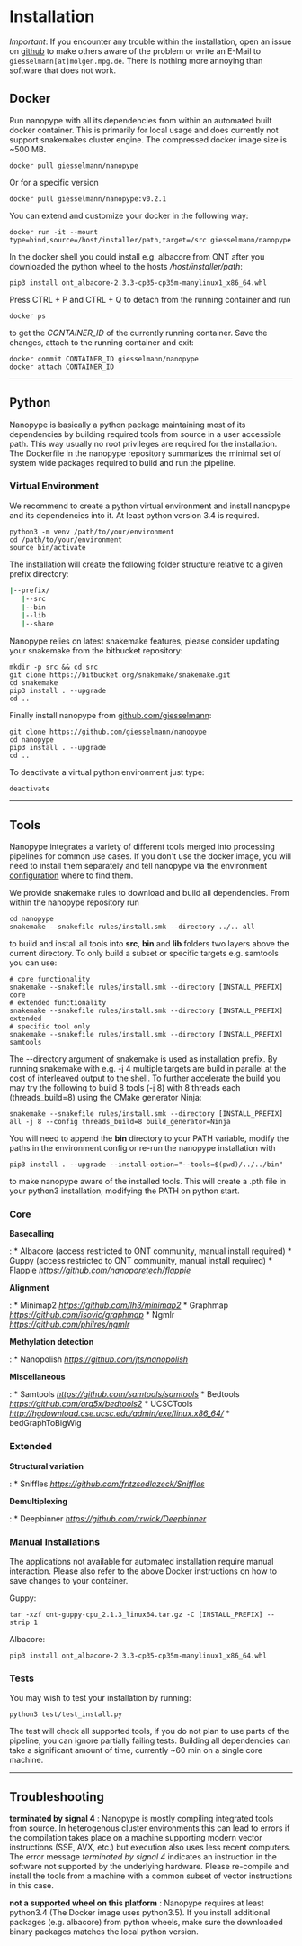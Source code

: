 # Installation

*Important*: If you encounter any trouble within the installation, open an issue on [github](https://github.com/giesselmann/nanopype/issues) to make others aware of the problem or write an E-Mail to ```giesselmann[at]molgen.mpg.de```. There is nothing more annoying than software that does not work.

## Docker

Run nanopype with all its dependencies from within an automated built docker container. This is primarily for local usage and does currently not support snakemakes cluster engine. The compressed docker image size is ~500 MB.

    docker pull giesselmann/nanopype

Or for a specific version

    docker pull giesselmann/nanopype:v0.2.1

You can extend and customize your docker in the following way:

    docker run -it --mount type=bind,source=/host/installer/path,target=/src giesselmann/nanopype

In the docker shell you could install e.g. albacore from ONT after you downloaded the python wheel to the hosts */host/installer/path*:

    pip3 install ont_albacore-2.3.3-cp35-cp35m-manylinux1_x86_64.whl

Press CTRL + P and CTRL + Q to detach from the running container and run

    docker ps

to get the *CONTAINER_ID* of the currently running container. Save the changes, attach to the running container and exit:

    docker commit CONTAINER_ID giesselmann/nanopype
    docker attach CONTAINER_ID

***
## Python

Nanopype is basically a python package maintaining most of its dependencies by building required tools from source in a user accessible path. This way usually no root privileges are required for the installation. The Dockerfile in the nanopype repository summarizes the minimal set of system wide packages required to build and run the pipeline.

### Virtual Environment
We recommend to create a python virtual environment and install nanopype and its dependencies into it. At least python version 3.4 is required.

    python3 -m venv /path/to/your/environment
    cd /path/to/your/environment
    source bin/activate

The installation will create the following folder structure relative to a given prefix directory:

```sh
|--prefix/
   |--src
   |--bin
   |--lib
   |--share
```

Nanopype relies on latest snakemake features, please consider updating your snakemake from the bitbucket repository:

```
mkdir -p src && cd src
git clone https://bitbucket.org/snakemake/snakemake.git
cd snakemake
pip3 install . --upgrade
cd ..
```

Finally install nanopype from [github.com/giesselmann](https://github.com/giesselmann/nanopype/):

```
git clone https://github.com/giesselmann/nanopype
cd nanopype
pip3 install . --upgrade
cd ..
```
To deactivate a virtual python environment just type:

    deactivate

***

## Tools
Nanopype integrates a variety of different tools merged into processing pipelines for common use cases. If you don't use the docker image, you will need to install them separately and tell nanopype via the environment [configuration](configuration.md) where to find them.

We provide snakemake rules to download and build all dependencies. From within the nanopype repository run

    cd nanopype
    snakemake --snakefile rules/install.smk --directory ../.. all

to build and install all tools into **src**, **bin** and **lib** folders two layers above the current directory. To only build a subset or specific targets e.g. samtools you can use:

    # core functionality
    snakemake --snakefile rules/install.smk --directory [INSTALL_PREFIX] core
    # extended functionality
    snakemake --snakefile rules/install.smk --directory [INSTALL_PREFIX] extended
    # specific tool only
    snakemake --snakefile rules/install.smk --directory [INSTALL_PREFIX] samtools

The --directory argument of snakemake is used as installation prefix. By running snakemake with e.g. -j 4 multiple targets are build in parallel at the cost of interleaved output to the shell. To further accelerate the build you may try the following to build 8 tools (-j 8) with 8 threads each (threads_build=8) using the CMake generator Ninja:

    snakemake --snakefile rules/install.smk --directory [INSTALL_PREFIX] all -j 8 --config threads_build=8 build_generator=Ninja

You will need to append the **bin** directory to your PATH variable, modify the paths in the environment config or re-run the nanopype installation with

    pip3 install . --upgrade --install-option="--tools=$(pwd)/../../bin"

to make nanopype aware of the installed tools. This will create a .pth file in your python3 installation, modifying the PATH on python start.

### Core
**Basecalling**

:   * Albacore (access restricted to ONT community, manual install required)
    * Guppy (access restricted to ONT community, manual install required)
    * Flappie *https://github.com/nanoporetech/flappie*

**Alignment**

:   * Minimap2 *https://github.com/lh3/minimap2*
    * Graphmap *https://github.com/isovic/graphmap*
    * Ngmlr *https://github.com/philres/ngmlr*

**Methylation detection**

:   * Nanopolish *https://github.com/jts/nanopolish*

**Miscellaneous**

:   * Samtools *https://github.com/samtools/samtools*
    * Bedtools *https://github.com/arq5x/bedtools2*
    * UCSCTools *http://hgdownload.cse.ucsc.edu/admin/exe/linux.x86_64/*
        * bedGraphToBigWig

### Extended
**Structural variation**

:   * Sniffles *https://github.com/fritzsedlazeck/Sniffles*

**Demultiplexing**

:   * Deepbinner *https://github.com/rrwick/Deepbinner*

### Manual Installations

The applications not available for automated installation require manual interaction. Please also refer to the above Docker instructions on how to save changes to your container.

Guppy:
```
tar -xzf ont-guppy-cpu_2.1.3_linux64.tar.gz -C [INSTALL_PREFIX] --strip 1
```

Albacore:
```
pip3 install ont_albacore-2.3.3-cp35-cp35m-manylinux1_x86_64.whl
```

### Tests

You may wish to test your installation by running:

    python3 test/test_install.py

The test will check all supported tools, if you do not plan to use parts of the pipeline, you can ignore partially failing tests. Building all dependencies can take a significant amount of time, currently ~60 min on a single core machine.

***

## Troubleshooting

**terminated by signal 4**
:   Nanopype is mostly compiling integrated tools from source. In heterogenous cluster environments this can lead to errors if the compilation takes place on a machine supporting modern vector instructions (SSE, AVX, etc.) but execution also uses less recent computers. The error message *terminated by signal 4* indicates an instruction in the software not supported by the underlying hardware. Please re-compile and install the tools from a machine with a common subset of vector instructions in this case.

**not a supported wheel on this platform**
:   Nanopype requires at least python3.4 (The Docker image uses python3.5). If you install additional packages (e.g. albacore) from python wheels, make sure the downloaded binary packages matches the local python version.
